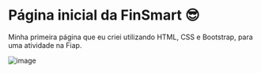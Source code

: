 # Página inicial da FinSmart 😎

Minha primeira página que eu criei utilizando HTML, CSS e Bootstrap, para uma atividade na Fiap.


![image](https://www.fiap.com.br/wp-content/themes/fiap2016/images/sharing/fiap.png)